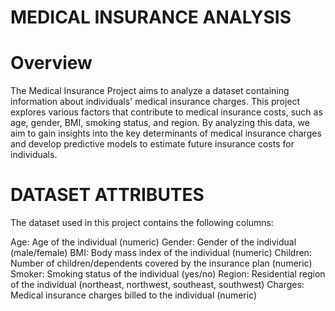 # MEDICAL INSURANCE ANALYSIS

# Overview
The Medical Insurance Project aims to analyze a dataset containing information about individuals' medical insurance charges. This project explores various factors that contribute to medical insurance costs, such as age, gender, BMI, smoking status, and region. By analyzing this data, we aim to gain insights into the key determinants of medical insurance charges and develop predictive models to estimate future insurance costs for individuals.

# DATASET ATTRIBUTES
The dataset used in this project contains the following columns:

Age: Age of the individual (numeric)
Gender: Gender of the individual (male/female)
BMI: Body mass index of the individual (numeric)
Children: Number of children/dependents covered by the insurance plan (numeric)
Smoker: Smoking status of the individual (yes/no)
Region: Residential region of the individual (northeast, northwest, southeast, southwest)
Charges: Medical insurance charges billed to the individual (numeric)
